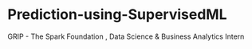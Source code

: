 # Prediction-using-SupervisedML
GRIP - The Spark Foundation , Data Science &amp; Business Analytics Intern
